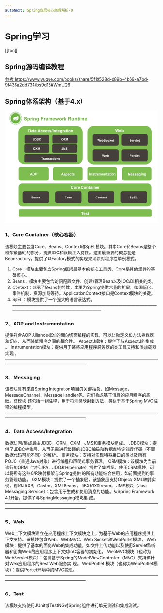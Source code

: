 ```yaml
---
autoNext: Spring底层核心原理解析-0
---
```

# Spring学习

[[toc]]

## Spring源码编译教程

<a href='https://www.yuque.com/books/share/5f19528d-d89b-4b69-a7bd-9f436a2dd734/bs9d13#WmUQ6'>参考 https://www.yuque.com/books/share/5f19528d-d89b-4b69-a7bd-9f436a2dd734/bs9d13#WmUQ6</a>

## Spring体系架构（基于4.x）

<a data-fancybox title="Spring体系架构" href="./image/Spring01.jpg">![Spring体系架构](./image/Spring01.jpg)</a>

### 1、Core Container（核心容器）
该模块主要包含Core、Beans、Context和SpEL模块。其中Core和Beans是整个框架最基础的部分，提供IOC和依赖注入特性。这里最重要的概念就是
BeanFactory，提供了以Factory模式的实现来消除对程序性单例模式。


1. Core：模块主要包含Spring框架最基本的核心工具类，Core是其他组件的基础核心。
2. Beans：模块主要包含访问配置文件、创建/管理Bean以及IOC/DI相关的类。
3. Context：继承了Beans的特性，主要为Spring提供大量的扩展，如国际化、事件机制、资源加载等待。ApplicationContext接口是Context模块的关键。
4. SpEL：模块提供了一个强大的语言表达式。
———————————————————————————————————————————————————————
### 2、AOP and Instrumentation
提供符合AOP Alliance标准的面向切面编程的实现，可以让你定义如方法拦截器和切点，从而降低程序之间的耦合性。
AspectJ模块：提供了与AspectJ的集成 。
Instrumentation模块：提供用于某些应用程序服务器的类工具支持和类加载器实现 。
———————————————————————————————————————————————————————
### 3、Messaging
该模块具有来自Spring Integration项目的关键抽象，如Message，MessageChannel，MessageHandler等。它们构成基于消息的应用程序的基础。该模块
还包括一组注释，用于将消息映射到方法，类似于基于Spring MVC注释的编程模型。
———————————————————————————————————————————————————————
### 4、Data Access/Integration
数据访问/集成层由JDBC，ORM，OXM，JMS和事务模块组成。
JDBC模块：提供了JDBC抽象层，从而无需进行繁琐的JDBC编码和数据库特定错误代码（不同数据代码可能不同）的解析。
事务模块：支持对实现特殊接口的类以及所有POJO（普通Java对象）进行编程和声明式事务管理。
ORM模块：该模块为当前流行的ORM（包括JPA，JDO和Hibernate）提供了集成层。使用ORM模块，可以将所有这些O/R映射框架与Spring提供
的所有功能结合使用，如前面提到的事务管理功能。
OXM模块：提供了一个抽象层，该抽象层支持Object/ XML映射实现，例如JAXB，Castor，XMLBeans，JiBX和XStream。
JMS模块（Java Messaging Service）：包含用于生成和使用消息的功能。从Spring Framework 4.1开始，提供了与Spring­Messaging模块集
成。
———————————————————————————————————————————————————————
### 5、Web
Web上下文模块建立在应用程序上下文模块之上，为基于Web的应用程序提供上下文支持。该模块包含Web、WebMVC、Web Socket和Web­Porlet模块。
Web模块：提供了基本的面向Web的集成功能，如文件上传功能以及使用Servlet监听器和面向Web的应用程序上下文对IoC容器的初始化。
WebMVC模块（也称为Web­Servlet模块）：包含基于Spring的Model­View­Controller（MVC）支持和针对Web应用程序的Rest Web服务实
现。
Web­Portlet 模块（也称为Web­Portlet模块）：提供Portlet环境中的MVC实现。
———————————————————————————————————————————————————————
### 6、Test
该模块支持使用JUnit或TestNG对Spring组件进行单元测试和集成测试。